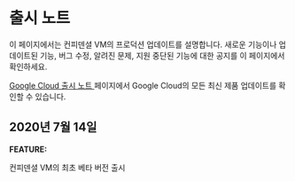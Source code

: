 #  출시 노트

이 페이지에서는 컨피덴셜 VM의 프로덕션 업데이트를 설명합니다. 새로운 기능이나 업데이트된 기능, 버그 수정, 알려진 문제, 지원 중단된
기능에 대한 공지를 이 페이지에서 확인하세요.

[ Google Cloud 출시 노트 ](https://cloud.google.com/release-notes?hl=ko) 페이지에서
Google Cloud의 모든 최신 제품 업데이트를 확인할 수 있습니다.

##  2020년 7월 14일

**FEATURE:**

컨피덴셜 VM의 최초 베타 버전 출시

